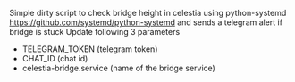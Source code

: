 Simple dirty script to check bridge height in celestia using python-systemd https://github.com/systemd/python-systemd and sends a telegram alert if bridge is stuck
Update following 3 parameters
- TELEGRAM_TOKEN (telegram token)
- CHAT_ID (chat id)
- celestia-bridge.service (name of the bridge service)
